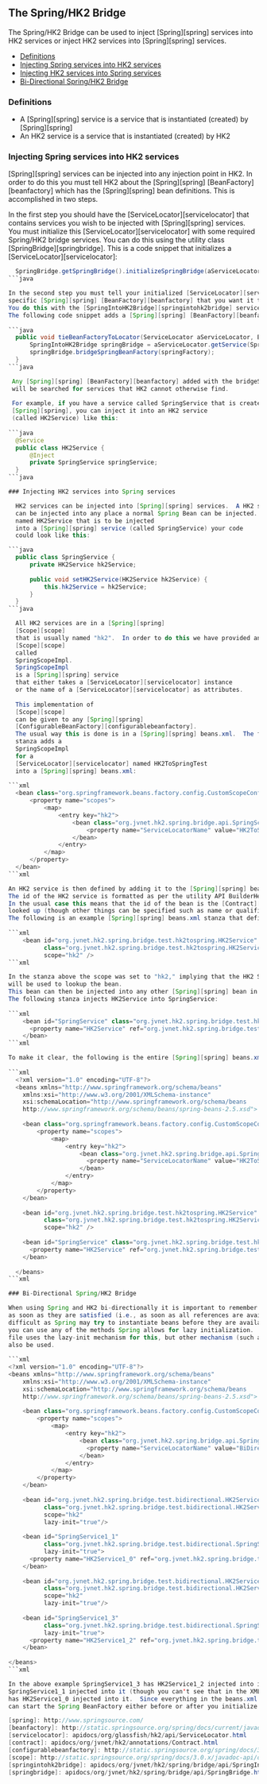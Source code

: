 ## The Spring/HK2 Bridge

The Spring/HK2 Bridge can be used to inject [Spring][spring] services
into HK2 services or inject HK2 services into [Spring][spring] services.

+ [Definitions](spring-bridge.html#Definitions)
+ [Injecting Spring services into HK2 services](spring-bridge.html#Injecting_Spring_services_into_HK2_services)
+ [Injecting HK2 services into Spring services](spring-bridge.html#Injecting_HK2_services_into_Spring_services)
+ [Bi-Directional Spring/HK2 Bridge](spring-bridge.html#Bi-Directional_Spring/HK2_Bridge)

### Definitions

+ A [Spring][spring] service is a service that is instantiated (created) by [Spring][spring]
+ An HK2 service is a service that is instantiated (created) by HK2
 
### Injecting Spring services into HK2 services

[Spring][spring] services can be injected into any injection point in HK2.
In order to do this you must tell HK2 about the [Spring][spring] [BeanFactory][beanfactory]
which has the [Spring][spring] bean definitions. This is accomplished in two steps.
 
In the first step you should have the [ServiceLocator][servicelocator] that contains services
you wish to be injected with [Spring][spring] services.
You must initialize this [ServiceLocator][servicelocator] with some required Spring/HK2 bridge services.
You can do this using the utility class [SpringBridge][springbridge].
This is a code snippet that initializes a [ServiceLocator][servicelocator]:

```java
  SpringBridge.getSpringBridge().initializeSpringBridge(aServiceLocator);
```java

In the second step you must tell your initialized [ServiceLocator][servicelocator] about the
specific [Spring][spring] [BeanFactory][beanfactory] that you want it to look for services in.
You do this with the [SpringIntoHK2Bridge][springintohk2bridge] service that was added in the previous step.
The following code snippet adds a [Spring][spring] [BeanFactory][beanfactory] to be searched for services when injecting into HK2 services:
 
```java
  public void tieBeanFactoryToLocator(ServiceLocator aServiceLocator, BeanFactory springFactory) {
      SpringIntoHK2Bridge springBridge = aServiceLocator.getService(SpringIntoHK2Bridge.class);
      springBridge.bridgeSpringBeanFactory(springFactory);
  }
```java

 Any [Spring][spring] [BeanFactory][beanfactory] added with the bridgeSpringBeanFactory method
 will be searched for services that HK2 cannot otherwise find.
 
 For example, if you have a service called SpringService that is created by
 [Spring][spring], you can inject it into an HK2 service
 (called HK2Service) like this:
 
```java
  @Service
  public class HK2Service {
      @Inject
      private SpringService springService;
  }
```java

### Injecting HK2 services into Spring services

  HK2 services can be injected into [Spring][spring] services.  A HK2 service
  can be injected into any place a normal Spring Bean can be injected.  For example, if you have an HK2 service
  named HK2Service that is to be injected
  into a [Spring][spring] service (called SpringService) your code
  could look like this:

```java
  public class SpringService {
      private HK2Service hk2Service;
      
      public void setHK2Service(HK2Service hk2Service) {
          this.hk2Service = hk2Service;
      }
  }
```java

  All HK2 services are in a [Spring][spring]
  [Scope][scope]
  that is usually named "hk2".  In order to do this we have provided an implementation of
  [Scope][scope]
  called
  SpringScopeImpl.
  SpringScopeImpl
  is a [Spring][spring] service
  that either takes a [ServiceLocator][servicelocator] instance
  or the name of a [ServiceLocator][servicelocator] as attributes.
  
  This implementation of
  [Scope][scope]
  can be given to any [Spring][spring]
  [ConfigurableBeanFactory][configurablebeanfactory].
  The usual way this is done is in a [Spring][spring] beans.xml.  The following
  stanza adds a
  SpringScopeImpl
  for a
  [ServiceLocator][servicelocator] named HK2ToSpringTest
  into a [Spring][spring] beans.xml:
  
```xml
  <bean class="org.springframework.beans.factory.config.CustomScopeConfigurer">
      <property name="scopes">
          <map>
              <entry key="hk2">
                  <bean class="org.jvnet.hk2.spring.bridge.api.SpringScopeImpl" >
	                  <property name="ServiceLocatorName" value="HK2ToSpringTest" />
	              </bean>
              </entry>
          </map>
      </property>
  </bean>
```xml

An HK2 service is then defined by adding it to the [Spring][spring] beans.xml by setting its scope to "hk2".
The id of the HK2 service is formatted as per the utility API BuilderHelper.createTokenizedFilter.
In the usual case this means that the id of the bean is the [Contract][contract] to be 
looked up (though other things can be specified such as name or qualifiers).
The following is an example [Spring][spring] beans.xml stanza that defines an HK2 service.
  
```xml
    <bean id="org.jvnet.hk2.spring.bridge.test.hk2tospring.HK2Service"
	      class="org.jvnet.hk2.spring.bridge.test.hk2tospring.HK2Service"
	      scope="hk2" />
```xml

In the stanza above the scope was set to "hk2," implying that the HK2 SpringScopeImpl 
will be used to lookup the bean.
This bean can then be injected into any other [Spring][spring] bean in the normal way.
The following stanza injects HK2Service into SpringService:
  
```xml
    <bean id="SpringService" class="org.jvnet.hk2.spring.bridge.test.hk2tospring.SpringService">
	  <property name="HK2Service" ref="org.jvnet.hk2.spring.bridge.test.hk2tospring.HK2Service" />
	</bean>
```xml

To make it clear, the following is the entire [Spring][spring] beans.xml which injects HK2Service into SpringService:
  
```xml
  <?xml version="1.0" encoding="UTF-8"?>
  <beans xmlns="http://www.springframework.org/schema/beans"
	xmlns:xsi="http://www.w3.org/2001/XMLSchema-instance"
	xsi:schemaLocation="http://www.springframework.org/schema/beans
	http://www.springframework.org/schema/beans/spring-beans-2.5.xsd">
	
	<bean class="org.springframework.beans.factory.config.CustomScopeConfigurer">
        <property name="scopes">
            <map>
                <entry key="hk2">
                    <bean class="org.jvnet.hk2.spring.bridge.api.SpringScopeImpl" >
	                  <property name="ServiceLocatorName" value="HK2ToSpringTest" />
	                </bean>
                </entry>
            </map>
        </property>
    </bean>
	
	<bean id="org.jvnet.hk2.spring.bridge.test.hk2tospring.HK2Service"
	      class="org.jvnet.hk2.spring.bridge.test.hk2tospring.HK2Service"
	      scope="hk2" />
 
	<bean id="SpringService" class="org.jvnet.hk2.spring.bridge.test.hk2tospring.SpringService">
	  <property name="HK2Service" ref="org.jvnet.hk2.spring.bridge.test.hk2tospring.HK2Service" />
	</bean>
 
  </beans>
```xml

### Bi-Directional Spring/HK2 Bridge

When using Spring and HK2 bi-directionally it is important to remember that Spring instantiates beans
as soon as they are satisfied (i.e., as soon as all references are available).  This can make bootstrapping
difficult as Spring may try to instantiate beans before they are available in HK2.  In order to avoid this
you can use any of the methods Spring allows for lazy initialization.  The following Spring beans.xml
file uses the lazy-init mechanism for this, but other mechanism (such as the use of proxies) can
also be used.
  
```xml
<?xml version="1.0" encoding="UTF-8"?>
<beans xmlns="http://www.springframework.org/schema/beans"
	xmlns:xsi="http://www.w3.org/2001/XMLSchema-instance"
	xsi:schemaLocation="http://www.springframework.org/schema/beans
	http://www.springframework.org/schema/beans/spring-beans-2.5.xsd">
	
	<bean class="org.springframework.beans.factory.config.CustomScopeConfigurer">
        <property name="scopes">
            <map>
                <entry key="hk2">
                    <bean class="org.jvnet.hk2.spring.bridge.api.SpringScopeImpl" >
	                  <property name="ServiceLocatorName" value="BiDirectionalSpringBridge" />
	                </bean>
                </entry>
            </map>
        </property>
    </bean>
	
	<bean id="org.jvnet.hk2.spring.bridge.test.bidirectional.HK2Service1_0"
	      class="org.jvnet.hk2.spring.bridge.test.bidirectional.HK2Service1_0"
	      scope="hk2" 
	      lazy-init="true"/>
 
	<bean id="SpringService1_1"
	      class="org.jvnet.hk2.spring.bridge.test.bidirectional.SpringService1_1"
	      lazy-init="true">
	  <property name="HK2Service1_0" ref="org.jvnet.hk2.spring.bridge.test.bidirectional.HK2Service1_0" />
	</bean>
	
	<bean id="org.jvnet.hk2.spring.bridge.test.bidirectional.HK2Service1_2"
	      class="org.jvnet.hk2.spring.bridge.test.bidirectional.HK2Service1_2"
	      scope="hk2" 
	      lazy-init="true"/>
	      
	<bean id="SpringService1_3"
	      class="org.jvnet.hk2.spring.bridge.test.bidirectional.SpringService1_3"
	      lazy-init="true">
	  <property name="HK2Service1_2" ref="org.jvnet.hk2.spring.bridge.test.bidirectional.HK2Service1_2" />
	</bean>
 
</beans>
```xml

In the above example SpringService1_3 has HK2Service1_2 injected into it, while HK2Service1_2 has
SpringService1_1 injected into it (though you can't see that in the XML stanza), and SpringService1_1
has HK2Service1_0 injected into it.  Since everything in the beans.xml is lazily initialized you
can start the Spring BeanFactory either before or after you initialize the ServiceLocator.

[spring]: http://www.springsource.com/
[beanfactory]: http://static.springsource.org/spring/docs/current/javadoc-api/org/springframework/beans/factory/BeanFactory.html
[servicelocator]: apidocs/org/glassfish/hk2/api/ServiceLocator.html
[contract]: apidocs/org/jvnet/hk2/annotations/Contract.html
[configurablebeanfactory]: http://static.springsource.org/spring/docs/3.0.x/javadoc-api/org/springframework/beans/factory/config/ConfigurableBeanFactory.html
[scope]: http://static.springsource.org/spring/docs/3.0.x/javadoc-api/org/springframework/beans/factory/config/Scope.html
[springintohk2bridge]: apidocs/org/jvnet/hk2/spring/bridge/api/SpringIntoHK2Bridge.html
[springbridge]: apidocs/org/jvnet/hk2/spring/bridge/api/SpringBridge.html